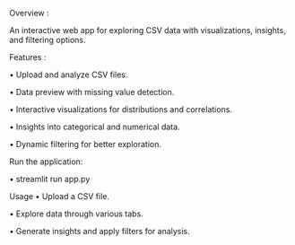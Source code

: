 Overview :

An interactive web app for exploring CSV data with visualizations, insights, and filtering options.


Features :

•	Upload and analyze CSV files.

•	Data preview with missing value detection.

•	Interactive visualizations for distributions and correlations.

•	Insights into categorical and numerical data.

•	Dynamic filtering for better exploration.

Run the application:

•	streamlit run app.py

Usage
•	Upload a CSV file.

•	Explore data through various tabs.

•	Generate insights and apply filters for analysis.
